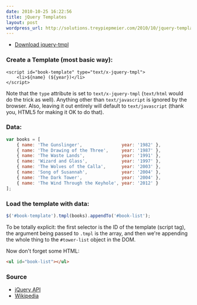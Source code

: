 ```yaml
---
date: 2010-10-25 16:22:56
title: jQuery Templates
layout: post
wordpress_url: http://solutions.treypiepmeier.com/2010/10/jquery-templates/
---
```

- [Download jquery-tmpl](http://github.com/jquery/jquery-tmpl)

### Create a Template (most basic way):

```
<script id="book-template" type="text/x-jquery-tmpl">
    <li>${name} (${year})</li>
</script>
```

Note that the `type` attribute is set to `text/x-jquery-tmpl` (`text/html` would do the trick as well). Anything other than `text/javascript` is ignored by the browser. Also, leaving it out entirely will default to `text/javascript` (thank you, HTML5 for making it OK to do that).

### Data:


``` javascript
var books = [
    { name: 'The Gunslinger',               year: '1982' },
    { name: 'The Drawing of the Three',     year: '1987' },
    { name: 'The Waste Lands',              year: '1991' },
    { name: 'Wizard and Glass',             year: '1997' },
    { name: 'The Wolves of the Calla',      year: '2003' },
    { name: 'Song of Susannah',             year: '2004' },
    { name: 'The Dark Tower',               year: '2004' },
    { name: 'The Wind Through the Keyhole', year: '2012' }
];
```

### Load the template with data:

``` javascript
$('#book-template').tmpl(books).appendTo('#book-list');
```

To be totally explicit: the first selector is the ID of the template (script tag), the argument being passed to `.tmpl` is the array, and then we're appending the whole thing to the `#tower-list` object in the DOM.

Now don't forget some HTML:

``` html
<ul id="book-list"></ul>
```

### Source
- [jQuery API](http://api.jquery.com/jquery.tmpl/)
- [Wikipedia](http://en.wikipedia.org/wiki/Dark_Tower_series#Series)
